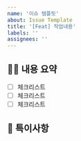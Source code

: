 ```yaml
---
name: '이슈 템플릿'
about: Issue Template
title: '[Feat] 작업내용'
labels: ''
assignees: ''
---
```


## 🤷‍♂️ 내용 요약

- [ ] 체크리스트
- [ ] 체크리스트
- [ ] 체크리스트

## 📒 특이사항
